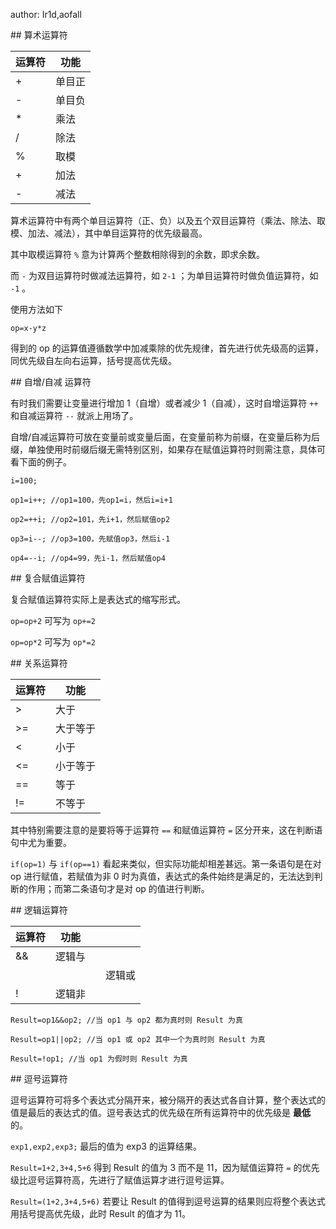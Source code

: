 author: Ir1d,aofall

\## 算术运算符

| 运算符 | 功能  |
| --- | --- |
| +   | 单目正 |
| -   | 单目负 |
| \*  | 乘法  |
| /   | 除法  |
| %   | 取模  |
| +   | 加法  |
| -   | 减法  |

算术运算符中有两个单目运算符（正、负）以及五个双目运算符（乘法、除法、取模、加法、减法），其中单目运算符的优先级最高。

其中取模运算符 `%` 意为计算两个整数相除得到的余数，即求余数。

而 `-` 为双目运算符时做减法运算符，如 `2-1` ；为单目运算符时做负值运算符，如 `-1` 。

使用方法如下

 `op=x-y*z` 

得到的 op 的运算值遵循数学中加减乘除的优先规律，首先进行优先级高的运算，同优先级自左向右运算，括号提高优先级。

\## 自增/自减 运算符

有时我们需要让变量进行增加 1（自增）或者减少 1（自减），这时自增运算符 `++` 和自减运算符 `--` 就派上用场了。

自增/自减运算符可放在变量前或变量后面，在变量前称为前缀，在变量后称为后缀，单独使用时前缀后缀无需特别区别，如果存在赋值运算符时则需注意，具体可看下面的例子。

```text
i=100;

op1=i++; //op1=100，先op1=i，然后i=i+1

op2=++i; //op2=101，先i+1，然后赋值op2

op3=i--; //op3=100，先赋值op3，然后i-1

op4=--i; //op4=99，先i-1，然后赋值op4
```

\## 复合赋值运算符

复合赋值运算符实际上是表达式的缩写形式。

 `op=op+2` 可写为 `op+=2` 

 `op=op*2` 可写为 `op*=2` 

\## 关系运算符

| 运算符   | 功能   |
| ----- | ---- |
| >     | 大于   |
| >=    | 大于等于 |
| &lt;  | 小于   |
| &lt;= | 小于等于 |
| ==    | 等于   |
| !=    | 不等于  |

其中特别需要注意的是要将等于运算符 `==` 和赋值运算符 `=` 区分开来，这在判断语句中尤为重要。

 `if(op=1)` 与 `if(op==1)` 看起来类似，但实际功能却相差甚远。第一条语句是在对 op 进行赋值，若赋值为非 0 时为真值，表达式的条件始终是满足的，无法达到判断的作用；而第二条语句才是对 op 的值进行判断。

\## 逻辑运算符

| 运算符 | 功能  |     |     |
| --- | --- | --- | --- |
| &&  | 逻辑与 |     |     |
|     |     |     | 逻辑或 |
| !   | 逻辑非 |     |     |

```text
Result=op1&&op2; //当 op1 与 op2 都为真时则 Result 为真

Result=op1||op2; //当 op1 或 op2 其中一个为真时则 Result 为真

Result=!op1; //当 op1 为假时则 Result 为真
```

\## 逗号运算符

逗号运算符可将多个表达式分隔开来，被分隔开的表达式各自计算，整个表达式的值是最后的表达式的值。逗号表达式的优先级在所有运算符中的优先级是 **最低** 的。

 `exp1,exp2,exp3;` 最后的值为 exp3 的运算结果。

 `Result=1+2,3+4,5+6` 得到 Result 的值为 3 而不是 11，因为赋值运算符 `=` 的优先级比逗号运算符高，先进行了赋值运算才进行逗号运算。

 `Result=(1+2,3+4,5+6)` 若要让 Result 的值得到逗号运算的结果则应将整个表达式用括号提高优先级，此时 Result 的值才为 11。
